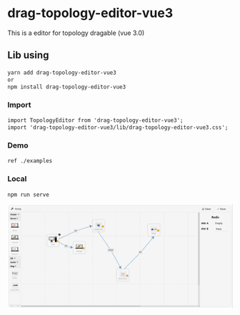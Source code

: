 # drag-topology-editor-vue3
This is a editor for topology dragable (vue 3.0)

## Lib using
```
yarn add drag-topology-editor-vue3 
or
npm install drag-topology-editor-vue3
```
### Import
```
import TopologyEditor from 'drag-topology-editor-vue3';
import 'drag-topology-editor-vue3/lib/drag-topology-editor-vue3.css';
```
### Demo 
```
ref ./examples
```
### Local
```
npm run serve
```
![image](https://github.com/lindongchen/drag-topology-editor-vue3/blob/main/demo.png)
